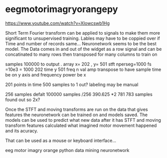 # eegmotorimagryorangepy

https://www.youtube.com/watch?v=XIowcswb1Hg

Short Term Fourier transform can be applied to signals to make them more significant to unsupervised training.
Lables may have to be coppied over if Time and number of records same... 
Neuronetwork seems to be the best model.
The Data comes in and out of the widget as a row signal and can be concatinated to many rows then transposed for many columns to train on

samples 100000 to output . array x= 202 , y= 501  stft nperseg=1000 fs =10e3 = 1000 202 time  y 501 freq n val amp
transpose to have sample time be on y axis and frequency power be x 

201 points in time 500 samples to 1 out? labeling may be manual

256 samples defalt 100000 samples /256 390.625 *2 781   783 samples found out so 2x? 

Once the STFT and moving transforms are run on the data that gives features the neuronetwork can be trained on and models saved. The models can be used to predict what new data after it has STFT and moving transform features calculated what imagined motor movement happened and its acuracy. 

That can be used as a mouse or keyboard interface...

eeg motor imagry orange python data mining neuronetwork 
